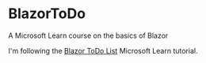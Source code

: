 # BlazorToDo
A Microsoft Learn course on the basics of Blazor

I'm following the [Blazor ToDo List](https://learn.microsoft.com/en-us/training/modules/build-blazor-webassembly-visual-studio-code/?WT.mc_id=dotnet-35129-website) Microsoft Learn tutorial.
